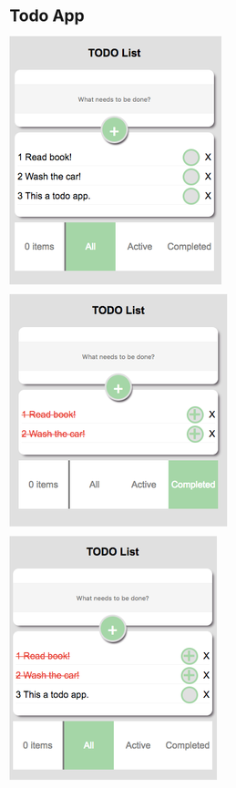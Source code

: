 # Todo App

![Screenshot](https://github.com/enderimen/react-todo-app/blob/master/public/all.png)

![Screenshot](https://github.com/enderimen/react-todo-app/blob/master/public/completed.png)

![Screenshot](https://github.com/enderimen/react-todo-app/blob/master/public/task.png)
